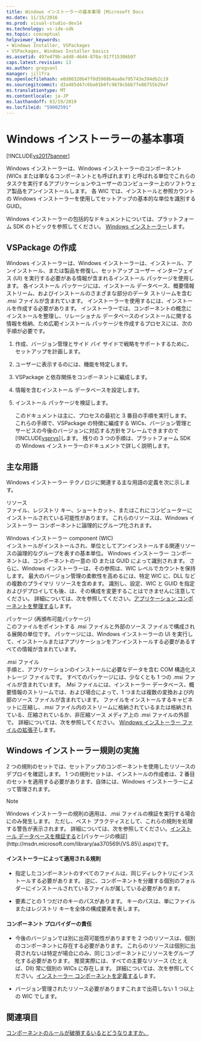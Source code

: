 ```yaml
---
title: Windows インストーラーの基本事項 |Microsoft Docs
ms.date: 11/15/2016
ms.prod: visual-studio-dev14
ms.technology: vs-ide-sdk
ms.topic: conceptual
helpviewer_keywords:
- Windows Installer, VSPackages
- VSPackages, Windows Installer basics
ms.assetid: 497e479b-add8-4644-870a-917f15306b97
caps.latest.revision: 13
ms.author: gregvanl
manager: jillfra
ms.openlocfilehash: e0d80320b47f0d5968b4aa0e795743e394db2c19
ms.sourcegitcommit: d3a485d47c6ba01b0fc9878cbbb7fe88755b29af
ms.translationtype: MT
ms.contentlocale: ja-JP
ms.lasthandoff: 03/19/2019
ms.locfileid: "59002591"
---
```

# <a name="windows-installer-basics"></a>Windows インストーラーの基本事項
[!INCLUDE[vs2017banner](../../includes/vs2017banner.md)]

Windows インストーラーは、Windows インストーラーのコンポーネント (WICs または単なるコンポーネントとも呼ばれます) と呼ばれる単位でこれらのタスクを実行するアプリケーションやユーザーのコンピューター上のソフトウェア製品をアンインストールします。 各 WIC では、インストールと参照カウントの Windows インストーラーを使用してセットアップの基本的な単位を識別する GUID。  
  
 Windows インストーラーの包括的なドキュメントについては、プラットフォーム SDK のトピックを参照してください。 [Windows インストーラー](/previous-versions/2kt85ked(v=vs.120))します。  
  
## <a name="authoring-a-vspackage"></a>VSPackage の作成  
 Windows インストーラーは、Windows インストーラーは、インストール、アンインストール、または製品を修復し、セットアップ ユーザー インターフェイス (UI) を実行する必要がある情報が含まれるインストール パッケージを使用します。 各インストール パッケージには、インストール データベース、概要情報ストリーム、およびインストールのさまざまな部分のデータ ストリームを含む .msi ファイルが含まれています。 インストーラーを使用するには、インストールを作成する必要があります。 インストーラーでは、コンポーネントの概念にインストールを整理し、リレーショナル データベースのインストールに関する情報を格納、ため広範インストール パッケージを作成するプロセスには、次の手順が必要です。  
  
1. 作成、バージョン管理とサイド バイ サイドで戦略をサポートするために、セットアップを計画します。  
  
2. ユーザーに表示するのには、機能を特定します。  
  
3. VSPackage と依存関係をコンポーネントに編成します。  
  
4. 情報を含むインストール データベースを設定します。  
  
5. インストール パッケージを検証します。  
  
   このドキュメントは主に、プロセスの最初と 3 番目の手順を実行します。 これらの手順で、VSPackage の特徴に編成する WICs、バージョン管理とサービスの今後のバージョンに対応する方針をフレームできますので[!INCLUDE[vsprvs](../../includes/vsprvs-md.md)]します。 残りの 3 つの手順は、プラットフォーム SDK の Windows インストーラーのドキュメントで詳しく説明します。  
  
## <a name="key-terms"></a>主な用語  
 Windows インストーラー テクノロジに関連する主な用語の定義を次に示します。  
  
 リソース  
 ファイル、レジストリ キー、ショートカット、またはこれにコンピューターにインストールされている可能性があります。 これらのリソースは、Windows インストーラー コンポーネントに論理的にグループ化されます。  
  
 Windows インストーラー component (WIC)  
 インストールがインストールされ、単位としてアンインストールする関連リソースの論理的なグループを表すの基本単位。 Windows インストーラー コンポーネントは、コンポーネントの一意の ID または GUID によって識別されます。 さらに、Windows インストーラーは、その参照は、WIC レベルでカウントを保持します。 最大のバージョン管理の柔軟性を高めるには、特定 WIC に、DLL などの複数のプライマリ リソースを含めます。 識別し、設定、WIC と GUID を指定およびデプロイしても後、は、その構成を変更することはできませんに注意してください。 詳細については、次を参照してください。[アプリケーション コンポーネントを整理する](http://msdn.microsoft.com/library/aa370561.aspx)します。  
  
 パッケージ (再頒布可能パッケージ)  
 このファイルをポイントする .msi ファイルと外部のソース ファイルで構成される展開の単位です。 パッケージには、Windows インストーラーの UI を実行して、インストールまたはアプリケーションをアンインストールする必要があるすべての情報が含まれています。  
  
 .msi ファイル  
 手順と、アプリケーションのインストールに必要なデータを含む COM 構造化ストレージ ファイルです。 すべてのパッケージには、少なくとも 1 つの .msi ファイルが含まれています。 .Msi ファイルには、インストーラー データベース、概要情報のストリームでは、および場合によって、1 つまたは複数の変換および内部のソース ファイルが含まれています。 ファイルをインストールするキャビネットに圧縮し、.msi ファイル内のストリームに格納されているまたは格納されている、圧縮されているか、非圧縮ソース メディア上の .msi ファイルの外部で。 詳細については、次を参照してください。 [Windows インストーラー ファイルの拡張子](http://msdn.microsoft.com/library/aa372842\(VS.85\).aspx)します。  
  
## <a name="windows-installer-rules-enforcement"></a>Windows インストーラー規則の実施  
 2 つの規則のセットでは、セットアップのコンポーネントを使用したリソースのデプロイを確認します。 1 つの規則セットは、インストールの作成者は、2 番目のセットを適用する必要があります、自体には、Windows インストーラーによって管理されます。  
  
> [!NOTE]
>  Windows インストーラーの規則の適用は、.msi ファイルの検証を実行する場合にのみ発生します。 ただし、ベスト プラクティスとして、これらの規則を処理する警告が表示されます。 詳細については、次を参照してください。[インストール データベースを検証する](http://msdn.microsoft.com/library/aa372477\(VS.85\).aspx)と[パッケージの検証](http://msdn.microsoft.com/library/aa370569\(VS.85\).aspx)です。  
  
#### <a name="installer-enforced-rules"></a>インストーラーによって適用される規則  
  
-   指定したコンポーネントのすべてのファイルは、同じディレクトリにインストールする必要があります。 逆に、コンポーネントを分離する個別のフォルダーにインストールされているファイルが属している必要があります。  
  
-   要素ごとの 1 つだけのキーのパスがあります。 キーのパスは、単にファイルまたはレジストリ キーを全体の構成要素を表します。  
  
#### <a name="component-provider-responsibilities"></a>コンポーネント プロバイダーの責任  
  
-   今後のバージョンでは別に出荷可能性がありますを 2 つのリソースは、個別のコンポーネントに存在する必要があります。 これらのリソースは個別に出荷されないは特定が場合にのみ、同じコンポーネントにリソースをグループ化する必要があります。 推奨実際には、すべての主要なリソース (たとえば、Dll) 常に個別の WICs に存在します。 詳細については、次を参照してください。[インストーラー コンポーネントを定義する](http://msdn.microsoft.com/library/aa368269\(VS.85\).aspx)します。  
  
-   バージョン管理されたリソース必要がありますこれまで出荷しない 1 つ以上の WIC でします。  
  
## <a name="see-also"></a>関連項目  
 [コンポーネントのルールが破損するいるとどうなりますか。](http://msdn.microsoft.com/library/aa372795\(VS.85\).aspx)
